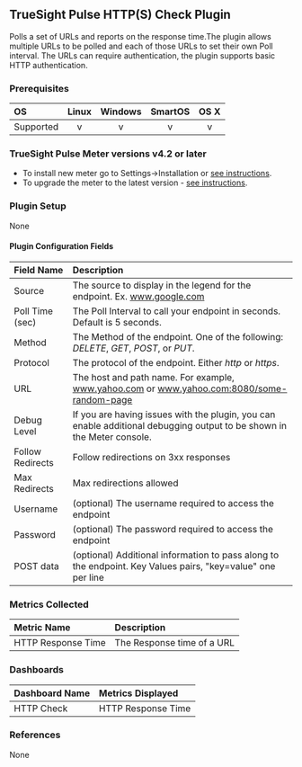 TrueSight Pulse HTTP(S) Check Plugin
------------------------------------

Polls a set of URLs and reports on the response time.The plugin allows multiple URLs to be polled and each of those URLs to set their own Poll interval. The URLs can require authentication, the plugin supports basic HTTP authentication.


### Prerequisites

|     OS    | Linux | Windows | SmartOS | OS X |
|:----------|:-----:|:-------:|:-------:|:----:|
| Supported |   v   |    v    |    v    |  v   |

### TrueSight Pulse Meter versions v4.2 or later

- To install new meter go to Settings->Installation or [see instructions](https://help.boundary.com/hc/en-us/sections/200634331-Installation).
- To upgrade the meter to the latest version - [see instructions](https://help.boundary.com/hc/en-us/articles/201573102-Upgrading-the-Boundary-Meter).

### Plugin Setup

None

#### Plugin Configuration Fields

|Field Name         |Description                                                                                                           |
|:------------------|:---------------------------------------------------------------------------------------------------------------------|
|Source             |The source to display in the legend for the endpoint. Ex. www.google.com                                              |
|Poll Time (sec)    |The Poll Interval to call your endpoint in seconds. Default is 5 seconds.                                                             |
|Method             |The Method of the endpoint. One of the following: _DELETE_, _GET_, _POST_, or _PUT_.                                                                                           |
|Protocol           |The protocol of the endpoint. Either _http_ or _https_.                                                                                           |
|URL                |The host and path name. For example, www.yahoo.com or www.yahoo.com:8080/some-random-page                             |
|Debug Level | If you are having issues with the plugin, you can enable additional debugging output to be shown in the Meter console.|
|Follow Redirects |Follow redirections on 3xx responses|
|Max Redirects           |Max redirections allowed                                                               |
|Username           |(optional) The username required to access the endpoint                                                               |
|Password           |(optional) The password required to access the endpoint                                                               |
|POST data          |(optional) Additional information to pass along to the endpoint. Key Values pairs, "key=value" one per line           |

### Metrics Collected

|Metric Name       |Description               |
|:-----------------|:-------------------------|
|HTTP Response Time|The Response time of a URL|

### Dashboards

|Dashboard Name|Metrics Displayed       |
|:-------------|:-----------------------|
|HTTP Check    |HTTP Response Time|

### References

None

